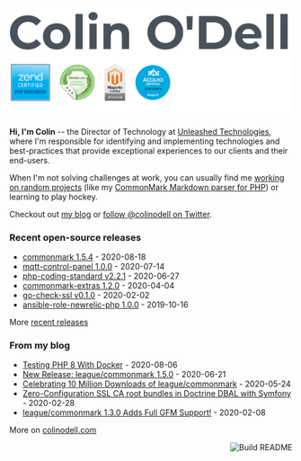 ![](https://raw.githubusercontent.com/colinodell/colinodell/main/header.png)

**Hi, I'm Colin** -- the Director of Technology at [Unleashed Technologies](https://www.unleashed-technologies.com/), where I'm responsible for identifying and implementing technologies and best-practices that provide exceptional experiences to our clients and their end-users.

When I'm not solving challenges at work, you can usually find me [working on random projects](https://www.colinodell.com/projects) (like my [CommonMark Markdown parser for PHP](https://github.com/thephpleague/commonmark#leaguecommonmark)) or learning to play hockey.

Checkout out [my blog](https://www.colinodell.com/blog) or [follow @colinodell on Twitter](https://twitter.com/colinodell).

### Recent open-source releases

<!-- recent_releases starts -->
* [commonmark 1.5.4](https://github.com/thephpleague/commonmark/releases/tag/1.5.4) - 2020-08-18
* [mqtt-control-panel 1.0.0](https://github.com/colinodell/mqtt-control-panel/releases/tag/1.0.0) - 2020-07-14
* [php-coding-standard v2.2.1](https://github.com/unleashedtech/php-coding-standard/releases/tag/v2.2.1) - 2020-06-27
* [commonmark-extras 1.2.0](https://github.com/thephpleague/commonmark-extras/releases/tag/1.2.0) - 2020-04-04
* [go-check-ssl v0.1.0](https://github.com/colinodell/go-check-ssl/releases/tag/v0.1.0) - 2020-02-02
* [ansible-role-newrelic-php 1.0.0](https://github.com/unleashedtech/ansible-role-newrelic-php/releases/tag/1.0.0) - 2019-10-16
<!-- recent_releases ends -->
More [recent releases](https://github.com/colinodell/colinodell/blob/main/releases.md)

### From my blog

<!-- blog starts -->
* [Testing PHP 8 With Docker](https://www.colinodell.com/blog/202008/testing-php-8-with-docker) - 2020-08-06
* [New Release: league/commonmark 1.5.0](https://www.colinodell.com/blog/202006/new-release-leaguecommonmark-150) - 2020-06-21
* [Celebrating 10 Million Downloads of league/commonmark](https://www.colinodell.com/blog/202005/celebrating-10-million-downloads-leaguecommonmark) - 2020-05-24
* [Zero-Configuration SSL CA root bundles in Doctrine DBAL with Symfony](https://www.colinodell.com/blog/202002/zeroconfiguration-ssl-ca-root-bundles-doctrine-dbal-symfony) - 2020-02-28
* [league/commonmark 1.3.0 Adds Full GFM Support!](https://www.colinodell.com/blog/202002/league-commonmark-130-adds-full-gfm-support) - 2020-02-08
<!-- blog ends -->
More on [colinodell.com](https://www.colinodell.com/)

<a href="https://github.com/colinodell/colinodell/actions"><img src="https://github.com/colinodell/colinodell/workflows/Build%20README/badge.svg" align="right" alt="Build README"></a>
